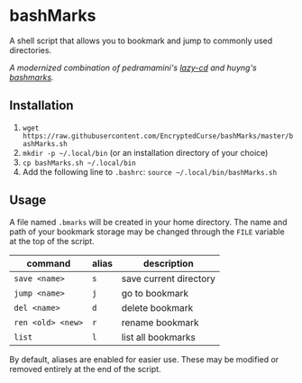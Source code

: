 # bashMarks
A shell script that allows you to bookmark and jump to commonly used directories.

*A modernized combination of pedramamini's [lazy-cd](https://github.com/pedramamini/lazy-cd) and huyng's [bashmarks](https://github.com/huyng/bashmarks).*

## Installation
 1. `wget https://raw.githubusercontent.com/EncryptedCurse/bashMarks/master/bashMarks.sh`
 2. `mkdir -p ~/.local/bin` (or an installation directory of your choice)
 3. `cp bashMarks.sh ~/.local/bin`
 4. Add the following line to `.bashrc`: `source ~/.local/bin/bashMarks.sh`

## Usage
A file named `.bmarks` will be created in your home directory. The name and path of your bookmark storage may be changed through the `FILE` variable at the top of the script.

| command | alias | description |
|---------|-------|-------------|
|`save <name>`|`s`|save current directory|
|`jump <name>`|`j`|go to bookmark|
|`del <name>`|`d`|delete bookmark|
|`ren <old> <new>`|`r`|rename bookmark|
|`list`|`l`|list all bookmarks|

By default, aliases are enabled for easier use. These may be modified or removed entirely at the end of the script.
